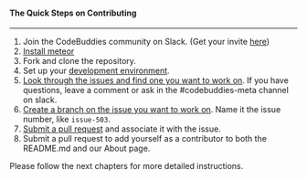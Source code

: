 #### The Quick Steps on Contributing
-----

1. Join the CodeBuddies community on Slack. (Get your invite [here](http://codebuddiesmeet.herokuapp.com))
2. [Install meteor](development_environment.md)
3. Fork and clone the repository.
4. Set up your [development environment](https://docs.codebuddies.org/code-contribution/development_environment).
5. [Look through the issues and find one you want to work on](https://docs.codebuddies.org/code-contribution/issue). If you have questions, leave a comment or ask in the #codebuddies-meta channel on slack.
6. [Create a branch on the issue you want to work on](https://docs.codebuddies.org/code-contribution/branch). Name it the issue number, like `issue-503`.
7. [Submit a pull request](https://docs.codebuddies.org/code-contribution/pull_request) and associate it with the issue.
8. Submit a pull request to add yourself as a contributor to both the README.md and our About page.  

Please follow the next chapters for more detailed instructions. 
